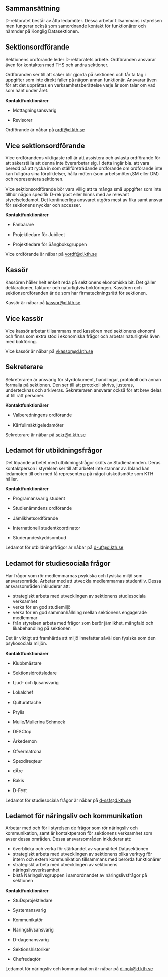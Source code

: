 Sammansättning
--------------

D-rektoratet består av åtta ledamöter. Dessa arbetar tillsammans i
styrelsen men fungerar också som samordnande kontakt för funktionärer
och nämnder på Konglig Datasektionen.

## Sektionsordförande

Sektionens ordförande leder D-rektoratets arbete. Ordföranden ansvarar
även för kontakten med THS och andra sektioner.

Ordföranden ser till att saker blir gjorda på sektionen och får ta tag i
uppgifter som inte direkt faller på någon annan funktionär. Ansvarar
även för att det upprättas en verksamhetsberättelse varje år som talar
om vad som hänt under året.

__Kontaktfunktionärer__

* Mottagningsansvarig

* Revisorer

Ordförande är nåbar på ordf@d.kth.se

## Vice sektionsordförande

Vice ordförandens viktigaste roll är att assistera och avlasta
ordförande för att säkerställa att denna inte överarbetar sig. I detta
ingår bla. att vara beredd på att rycka in som ställföreträdande
ordförande om ordförande inte kan fullgöra sina förpliktelser, hålla
möten (som arbetsmöten,SM eller DM) och representera sektionen.

Vice sektionsordförande bör vara villig att ta många små uppgifter som
inte tillhör någon specifik D-rek'post eller hinns med av relevant
styrelseledamot. Det kontinuerliga ansvaret utgörs mest av fika samt
ansvar för sektionens nycklar och accesser.

__Kontaktfunktionärer__

* Fanbärare

* Projektledare för Jubileet

* Projektledare för Sångboksgruppen

Vice ordförande är nåbar på vordf@d.kth.se

## Kassör

Kassören håller helt enkelt reda på sektionens ekonomiska bit. Det
gäller deklarationer, fakturor och naturligtvis bokföringen. Kassören
och sektionsordföranden är de som har firmateckningsrätt för sektionen.

Kassör är nåbar på kassor@d.kth.se

## Vice kassör

Vice kassör arbetar tillsammans med kassören med sektionens ekonomi och finns
som extra stöd i ekonomiska frågor och arbetar naturligtvis även med bokföring.

Vice kassör är nåbar på vkassor@d.kth.se

## Sekreterare

Sekreteraren är ansvarig för styrdokument, handlingar, protokoll och annan
formalia på sektionen.
Den ser till att protokoll skrivs, justeras, undertecknas och arkiveras.
Sekreteraren ansvarar också för att brev delas ut till rätt personer.


__Kontaktfunktionärer__

* Valberedningens ordförande

* Kårfullmäktigeledamöter

Sekreterare är nåbar på sekr@d.kth.se

## Ledamot för utbildningsfrågor

Det löpande arbetet med utbildningsfrågor sköts av Studienämnden. Deras
kontaktperson i styrelsen ser till att arbetet inte stannar av. Ibland
kan ledamoten till och med få representera på något utskottsmöte som KTH
håller.


__Kontaktfunktionärer__

* Programansvarig student

* Studienämndens ordförande

* Jämlikhetsordförande

* Internationell studentkoordinator

* Studerandeskyddsombud

Ledamot för utbildningsfrågor är nåbar på d-uf@d.kth.se

## Ledamot för studiesociala frågor

Har frågor som rör medlemmarnas psykiska
och fysiska miljö som ansvarsområde. Arbetar med att utveckla
medlemmarnas
studentliv. Dessa ansvarsområden inkluderar att:

* strategiskt arbeta med utvecklingen av sektionens studiesociala
verksamhet
* verka för en god studiemiljö
* verka för en god sammanhållning mellan sektionens engagerade medlemmar
* från styrelsen arbeta med frågor som berör jämlikhet, mångfald och
likabehandling
på sektionen

Det är viktigt att framhärda att miljö innefattar såväl den fysiska som
den psykosociala miljön.

__Kontaktfunktionärer__

* Klubbmästare

* Sektionsidrottsledare

* Ljud- och ljusansvarig

* Lokalchef

* Qulturattaché

* Prylis

* Mulle/Mullerina Schmeck

* DESCtop

* Ärkedemon

* Öfvermatrona

* Spexdireqteur

* dÅre

* Bakis

* D-Fest

Ledamot för studiesociala frågor är nåbar på d-ssf@d.kth.se

## Ledamot för näringsliv och kommunikation

Arbetar med och för i styrelsen de frågor
som rör näringsliv och kommunikation, samt är kontaktperson för
sektionens verksamhet
som avser dessa områden. Dessa ansvarsområden inkluderar att:

* överblicka och verka för stärkandet av varumärket Datasektionen
* strategiskt arbeta med utvecklingen av sektionens olika verktyg för intern och extern kommunikation tillsammans med berörda funktionärer
* strategiskt arbeta med utvecklingen av sektionens näringslivsverksamhet
* bistå Näringslivsgruppen i samordnandet av näringslivsfrågor på
sektionen


__Kontaktfunktionärer__

* StuDsprojektledare

* Systemansvarig

* Kommunikatör

* Näringslivsansvarig

* D-dagenansvarig

* Sektionshistoriker

* Chefredaqtör

Ledamot för näringsliv och kommunikation är nåbar på d-nok@d.kth.se
